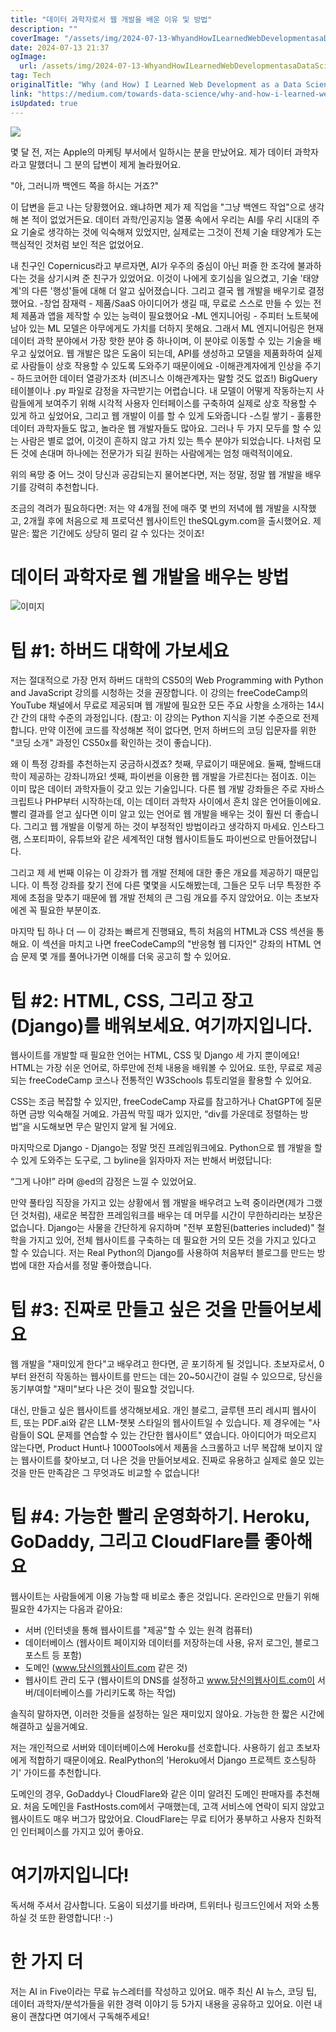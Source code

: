 ```yaml
---
title: "데이터 과학자로서 웹 개발을 배운 이유 및 방법"
description: ""
coverImage: "/assets/img/2024-07-13-WhyandHowILearnedWebDevelopmentasaDataScientist_0.png"
date: 2024-07-13 21:37
ogImage: 
  url: /assets/img/2024-07-13-WhyandHowILearnedWebDevelopmentasaDataScientist_0.png
tag: Tech
originalTitle: "Why (and How) I Learned Web Development as a Data Scientist"
link: "https://medium.com/towards-data-science/why-and-how-i-learned-web-development-as-a-data-scientist-ece60064675c"
isUpdated: true
---
```





<img src="/assets/img/2024-07-13-WhyandHowILearnedWebDevelopmentasaDataScientist_0.png" />

몇 달 전, 저는 Apple의 마케팅 부서에서 일하시는 분을 만났어요. 제가 데이터 과학자라고 말했더니 그 분의 답변이 제게 놀라웠어요.

"아, 그러니까 백엔드 쪽을 하시는 거죠?"

이 답변을 듣고 나는 당황했어요. 왜냐하면 제가 제 직업을 "그냥 백엔드 작업"으로 생각해 본 적이 없었거든요. 데이터 과학/인공지능 열풍 속에서 우리는 AI를 우리 시대의 주요 기술로 생각하는 것에 익숙해져 있었지만, 실제로는 그것이 전체 기술 태양계가 도는 핵심적인 것처럼 보인 적은 없었어요.

<div class="content-ad"></div>

내 친구인 Copernicus라고 부르자면, AI가 우주의 중심이 아닌 퍼즐 한 조각에 불과하다는 것을 상기시켜 준 친구가 있었어요. 이것이 나에게 호기심을 일으켰고, 기술 '태양계'의 다른 '행성'들에 대해 더 알고 싶어졌습니다. 그리고 결국 웹 개발을 배우기로 결정했어요.
-창업 잠재력 - 제품/SaaS 아이디어가 생길 때, 무료로 스스로 만들 수 있는 전체 제품과 앱을 제작할 수 있는 능력이 필요했어요
-ML 엔지니어링 - 주피터 노트북에 남아 있는 ML 모델은 아무에게도 가치를 더하지 못해요. 그래서 ML 엔지니어링은 현재 데이터 과학 분야에서 가장 핫한 분야 중 하나이며, 이 분야로 이동할 수 있는 기술을 배우고 싶었어요. 웹 개발은 많은 도움이 되는데, API를 생성하고 모델을 제품화하여 실제로 사람들이 상호 작용할 수 있도록 도와주기 때문이에요
-이해관계자에게 인상을 주기 - 하드코어한 데이터 열광가조차 (비즈니스 이해관계자는 말할 것도 없죠!) BigQuery 테이블이나 .py 파일로 감정을 자극받기는 어렵습니다. 내 모델이 어떻게 작동하는지 사람들에게 보여주기 위해 시각적 사용자 인터페이스를 구축하여 실제로 상호 작용할 수 있게 하고 싶었어요, 그리고 웹 개발이 이를 할 수 있게 도와줍니다
-스킬 쌓기 - 훌륭한 데이터 과학자들도 많고, 놀라운 웹 개발자들도 많아요. 그러나 두 가지 모두를 할 수 있는 사람은 별로 없어, 이것이 흔하지 않고 가치 있는 특수 분야가 되었습니다. 나처럼 모든 것에 손대며 하나에는 전문가가 되길 원하는 사람에게는 엄청 매력적이에요.

위의 욕망 중 어느 것이 당신과 공감되는지 물어본다면, 저는 정말, 정말 웹 개발을 배우기를 강력히 추천합니다.

조금의 격려가 필요하다면: 저는 약 4개월 전에 매주 몇 번의 저녁에 웹 개발을 시작했고, 2개월 후에 처음으로 제 프로덕션 웹사이트인 theSQLgym.com을 출시했어요. 제 말은: 짧은 기간에도 상당히 멀리 갈 수 있다는 것이죠!

<div class="content-ad"></div>

# 데이터 과학자로 웹 개발을 배우는 방법

![이미지](/assets/img/2024-07-13-WhyandHowILearnedWebDevelopmentasaDataScientist_1.png)

# 팁 #1: 하버드 대학에 가보세요

저는 절대적으로 가장 먼저 하버드 대학의 CS50의 Web Programming with Python and JavaScript 강의를 시청하는 것을 권장합니다. 이 강의는 freeCodeCamp의 YouTube 채널에서 무료로 제공되며 웹 개발에 필요한 모든 주요 사항을 소개하는 14시간 간의 대학 수준의 과정입니다. (참고: 이 강의는 Python 지식을 기본 수준으로 전제합니다. 만약 이전에 코드를 작성해본 적이 없다면, 먼저 하버드의 코딩 입문자를 위한 "코딩 소개" 과정인 CS50x를 확인하는 것이 좋습니다).

<div class="content-ad"></div>

왜 이 특정 강좌를 추천하는지 궁금하시겠죠? 첫째, 무료이기 때문에요. 둘째, 할배드대학이 제공하는 강좌니까요! 셋째, 파이썬을 이용한 웹 개발을 가르친다는 점이죠. 이는 이미 많은 데이터 과학자들이 갖고 있는 기술입니다. 다른 웹 개발 강좌들은 주로 자바스크립트나 PHP부터 시작하는데, 이는 데이터 과학자 사이에서 흔치 않은 언어들이에요. 빨리 결과를 얻고 싶다면 이미 알고 있는 언어로 웹 개발을 배우는 것이 훨씬 더 좋습니다. 그리고 웹 개발을 이렇게 하는 것이 부정적인 방법이라고 생각하지 마세요. 인스타그램, 스포티파이, 유튜브와 같은 세계적인 대형 웹사이트들도 파이썬으로 만들어졌답니다.

그리고 제 세 번째 이유는 이 강좌가 웹 개발 전체에 대한 좋은 개요를 제공하기 때문입니다. 이 특정 강좌를 찾기 전에 다른 몇몇을 시도해봤는데, 그들은 모두 너무 특정한 주제에 초점을 맞추기 때문에 웹 개발 전체의 큰 그림 개요를 주지 않았어요. 이는 초보자에겐 꼭 필요한 부분이죠.

마지막 팁 하나 더 — 이 강좌는 빠르게 진행돼요, 특히 처음의 HTML과 CSS 섹션을 통해요. 이 섹션을 마치고 나면 freeCodeCamp의 "반응형 웹 디자인" 강좌의 HTML 연습 문제 몇 개를 풀어나가면 이해를 더욱 공고히 할 수 있어요.

# 팁 #2: HTML, CSS, 그리고 장고(Django)를 배워보세요. 여기까지입니다.

<div class="content-ad"></div>

웹사이트를 개발할 때 필요한 언어는 HTML, CSS 및 Django 세 가지 뿐이에요! HTML는 가장 쉬운 언어로, 하루만에 전체 내용을 배워볼 수 있어요. 또한, 무료로 제공되는 freeCodeCamp 코스나 전통적인 W3Schools 튜토리얼을 활용할 수 있어요.

CSS는 조금 복잡할 수 있지만, freeCodeCamp 자료를 참고하거나 ChatGPT에 질문하면 금방 익숙해질 거예요. 가끔씩 막힐 때가 있지만, “div를 가운데로 정렬하는 방법”을 시도해보면 무슨 말인지 알게 될 거에요.

마지막으로 Django - Django는 정말 멋진 프레임워크에요. Python으로 웹 개발을 할 수 있게 도와주는 도구로, 그 byline을 읽자마자 저는 반해서 버렸답니다:

“그게 나야!” 라며 @ed의 감정은 느낄 수 있었어요.

<div class="content-ad"></div>

만약 풀타임 직장을 가지고 있는 상황에서 웹 개발을 배우려고 노력 중이라면(제가 그랬던 것처럼), 새로운 복잡한 프레임워크를 배우는 데 머무를 시간이 무한하리라는 보장은 없습니다. Django는 사물을 간단하게 유지하며 "전부 포함된(batteries included)" 철학을 가지고 있어, 전체 웹사이트를 구축하는 데 필요한 거의 모든 것을 가지고 있다고 할 수 있습니다. 저는 Real Python의 Django를 사용하여 처음부터 블로그를 만드는 방법에 대한 자습서를 정말 좋아했습니다.

# 팁 #3: 진짜로 만들고 싶은 것을 만들어보세요

웹 개발을 "재미있게 한다"고 배우려고 한다면, 곧 포기하게 될 것입니다. 초보자로서, 0부터 완전히 작동하는 웹사이트를 만드는 데는 20~50시간이 걸릴 수 있으므로, 당신을 동기부여할 "재미"보다 나은 것이 필요할 것입니다.

대신, 만들고 싶은 웹사이트를 생각해보세요. 개인 블로그, 글루텐 프리 레시피 웹사이트, 또는 PDF.ai와 같은 LLM-챗봇 스타일의 웹사이트일 수 있습니다. 제 경우에는 "사람들이 SQL 문제를 연습할 수 있는 간단한 웹사이트" 였습니다. 아이디어가 떠오르지 않는다면, Product Hunt나 1000Tools에서 제품을 스크롤하고 너무 복잡해 보이지 않는 웹사이트를 찾아보고, 더 나은 것을 만들어보세요. 진짜로 유용하고 실제로 쓸모 있는 것을 만든 만족감은 그 무엇과도 비교할 수 없습니다!

<div class="content-ad"></div>

# 팁 #4: 가능한 빨리 운영화하기. Heroku, GoDaddy, 그리고 CloudFlare를 좋아해요

웹사이트는 사람들에게 이용 가능할 때 비로소 좋은 것입니다. 온라인으로 만들기 위해 필요한 4가지는 다음과 같아요:

- 서버 (인터넷을 통해 웹사이트를 "제공"할 수 있는 원격 컴퓨터)
- 데이터베이스 (웹사이트 페이지와 데이터를 저장하는데 사용, 유저 로그인, 블로그 포스트 등 포함)
- 도메인 (www.당신의웹사이트.com 같은 것)
- 웹사이트 관리 도구 (웹사이트의 DNS를 설정하고 www.당신의웹사이트.com이 서버/데이터베이스를 가리키도록 하는 작업)

솔직히 말하자면, 이러한 것들을 설정하는 일은 재미있지 않아요. 가능한 한 짧은 시간에 해결하고 싶을거예요.

<div class="content-ad"></div>

저는 개인적으로 서버와 데이터베이스에 Heroku를 선호합니다. 사용하기 쉽고 초보자에게 적합하기 때문이에요. RealPython의 'Heroku에서 Django 프로젝트 호스팅하기' 가이드를 추천합니다.

도메인의 경우, GoDaddy나 CloudFlare와 같은 이미 알려진 도메인 판매자를 추천해요. 처음 도메인을 FastHosts.com에서 구매했는데, 고객 서비스에 연락이 되지 않았고 웹사이트도 매우 버그가 많았어요. CloudFlare는 무료 티어가 풍부하고 사용자 친화적인 인터페이스를 가지고 있어 좋아요.

# 여기까지입니다!

독서해 주셔서 감사합니다. 도움이 되셨기를 바라며, 트위터나 링크드인에서 저와 소통하실 것 또한 환영합니다! :-)

<div class="content-ad"></div>

# 한 가지 더

저는 AI in Five이라는 무료 뉴스레터를 작성하고 있어요. 매주 최신 AI 뉴스, 코딩 팁, 데이터 과학자/분석가들을 위한 경력 이야기 등 5가지 내용을 공유하고 있어요. 이런 내용이 괜찮다면 여기에서 구독해주세요!